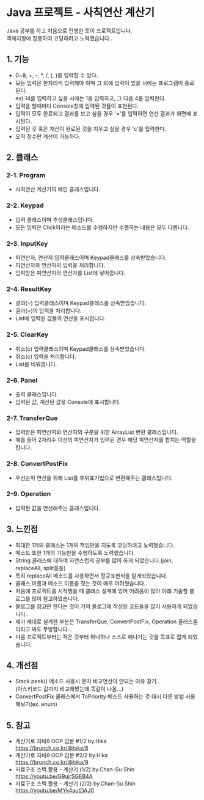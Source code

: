 # Java 프로젝트 - 사칙연산 계산기
Java 공부를 하고 처음으로 진행한 토이 프로젝트입니다.  
객체지향에 집중하여 코딩하려고 노력했습니다.. 

## 1. 기능  
- 0~9, +, -, *, /, (, )를 입력할 수 있다.
- 모든 입력은 한자리씩 입력해야 하며 그 외에 입력이 있을 시에는 프로그램이 종료된다.  
  ex) 14를 입력하고 싶을 시에는 1을 입력하고, 그 다음 4를 입력한다.
- 입력을 할때마다 Console창에 입력된 것들이 표현된다.
- 입력이 모두 완료되고 결과를 보고 싶을 경우 '='를 입력하면 연산 결과가 화면에 표시된다.
- 입력된 것 혹은 계산이 완료된 것을 지우고 싶을 경우 'c'를 입력한다.  
- 오직 정수만 계산이 가능하다.

## 2. 클래스
### 2-1. Program
  - 사칙연산 계산기의 메인 클래스입니다.
  
### 2-2. Keypad
  - 입력 클래스이며 추상클래스입니다.
  - 모든 입력은 Click이라는 메소드를 수행하지만 수행하는 내용은 모두 다릅니다.  

### 2-3. InputKey  
  - 피연산자, 연산자 입력클래스이며 Keypad클래스를 상속받았습니다.
  - 피연산자와 연산자의 입력을 처리합니다.
  - 입력받은 피연산자와 연산자를 List에 넣어줍니다.
  
### 2-4. ResultKey
  - 결과(=) 입력클래스이며 Keypad클래스를 상속받았습니다.
  - 결과(=)의 입력을 처리합니다.  
  - List에 입력된 값들의 연산을 표시합니다.
  
### 2-5. ClearKey  
  - 취소(c) 입력클래스이며 Keypad클래스를 상속받았습니다.
  - 취소(c) 입력을 처리합니다.  
  - List를 비워줍니다.
  
### 2-6. Panel  
  - 출력 클래스입니다.
  - 입력된 값, 계산된 값을 Console에 표시합니다.

### 2-7. TransferQue  
  - 입력받은 피연산자와 연산자의 구분을 위한 ArrayList 변환 클래스입니다.
  - 예를 들어 2자리수 이상의 피연산자가 입력된 경우 해당 피연산자를 합치는 역할을 합니다.

### 2-8. ConvertPostFix  
  - 우선순위 연산을 위해 List를 후위표기법으로 변환해주는 클래스입니다.  
  
### 2-9. Operation  
  - 입력된 값을 연산해주는 클래스입니다.  
  
## 3. 느낀점
- 최대한 1개의 클래스는 1개의 책임만을 지도록 코딩하려고 노력했습니다.
- 메소드 또한 1개의 기능만을 수행하도록 노력했습니다.
- String 클래스에 대하여 자연스럽게 공부를 많이 하게 되었습니다.(join, replaceAll, split등등)
- 특히 replaceAll 메소드를 사용하면서 정규표현식을 알게되었습니다.
- 클래스 이름과 메소드 이름을 짓는 것이 매우 어려웠습니다..
- 처음에 프로젝트를 시작했을 때 클래스 설계에 있어 어려움이 많아 아래 기술할 블로그를 많이 참고하였습니다.
- 블로그를 참고만 한다는 것이 거의 블로그에 작성된 코드들을 많이 사용하게 되었습니다..
- 제가 제대로 설계한 부분은 TransferQue, ConvertPostFix, Operation 클래스뿐이라고 봐도 무방합니다...
- 다음 프로젝트부터는 작은 것부터 하나하나 스스로 해나가는 것을 목표로 잡게 되었습니다.  

## 4. 개선점  
- Stack.peek() 메소드 사용시 문자 비교연산이 안되는 이유 찾기..  
  (아스키코드 값까지 비교해봤는데 똑같이 나옴...)
- ConvertPostFix 클래스에서 ToPriority 메소드 사용하는 것 대시 다른 방법 사용해보기(ex. enum)  

## 5. 참고
- 계산기로 자바8 OOP 입문 #1/2 by.Hika  
  https://brunch.co.kr/@hika/8  
- 계산기로 자바8 OOP 입문 #2/2 by.Hika  
  https://brunch.co.kr/@hika/9  
- 자료구조 스택 활용 - 계산기 (1/2) by.Chan-Su Shin  
  https://youtu.be/G9ujrSGEB4A  
- 자료구조 스택 활용 - 계산기 (2/2) by.Chan-Su Shin  
  https://youtu.be/MYk4autDAJ0

